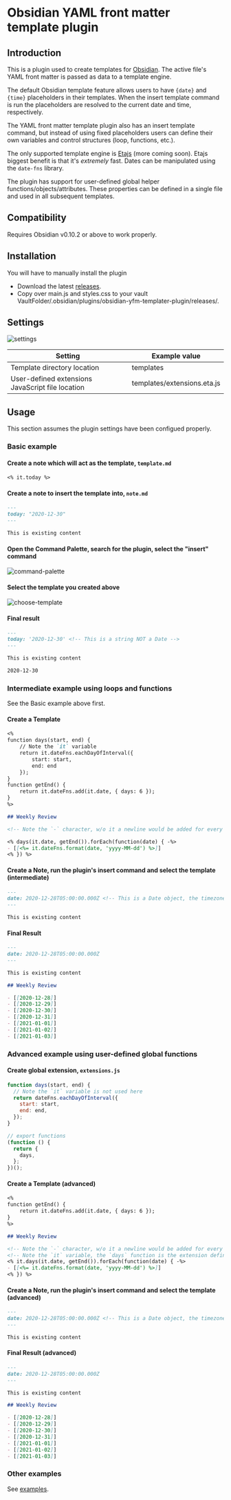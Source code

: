 # Obsidian YAML front matter template plugin

## Introduction

This is a plugin used to create templates for [Obsidian](https://obsidian.md). The active file's YAML front matter is passed as data to a template engine.

The default Obsidian template feature allows users to have `{date}` and `{time}` placeholders in their templates. When the insert template command is run the placeholders are resolved to the current date and time, respectively.

The YAML front matter template plugin also has an insert template command, but instead of using fixed placeholders users can define their own variables and control structures (loop, functions, etc.).

The only supported template engine is [Etajs](https://eta.js.org/) (more coming soon). Etajs biggest benefit is that it's _extremely_ fast. Dates can be manipulated using the `date-fns` library.

The plugin has support for user-defined global helper functions/objects/attributes. These properties can be defined in a single file and used in all subsequent templates.

## Compatibility

Requires Obsidian v0.10.2 or above to work properly.

## Installation

You will have to manually install the plugin

- Download the latest [releases](https://github.com/m-orfanos/obsidian-yfm-templater-plugin/releases).
- Copy over main.js and styles.css to your vault VaultFolder/.obsidian/plugins/obsidian-yfm-templater-plugin/releases/.

## Settings

![settings](images/settings.png)

| Setting                                          | Example value               |
| ------------------------------------------------ | --------------------------- |
| Template directory location                      | templates                   |
| User-defined extensions JavaScript file location | templates/extensions.eta.js |

## Usage

This section assumes the plugin settings have been configued properly.

### Basic example

#### Create a note which will act as the template, `template.md`

```markdown
<% it.today %>
```

#### Create a note to insert the template into, `note.md`

```markdown
---
today: "2020-12-30"
---

This is existing content
```

#### Open the Command Palette, search for the plugin, select the "insert" command

![command-palette](images/command-palette.png)

#### Select the template you created above

![choose-template](images/choose-template.png)

#### Final result

```markdown
---
today: '2020-12-30' <!-- This is a string NOT a Date -->
---

This is existing content

2020-12-30
```

### Intermediate example using loops and functions

See the Basic example above first.

#### Create a Template

```markdown
<%
function days(start, end) {
    // Note the `it` variable
    return it.dateFns.eachDayOfInterval({
        start: start,
        end: end
    });
}
function getEnd() {
    return it.dateFns.add(it.date, { days: 6 });
}
%>

## Weekly Review

<!-- Note the `-` character, w/o it a newline would be added for every item -->

<% days(it.date, getEnd()).forEach(function(date) { -%>
- [[<%= it.dateFns.format(date, 'yyyy-MM-dd') %>]]
<% }) %>
```

#### Create a Note, run the plugin's insert command and select the template (intermediate)

```markdown
---
date: 2020-12-28T05:00:00.000Z <!-- This is a Date object, the timezone is required -->
---

This is existing content
```

#### Final Result

```markdown
---
date: 2020-12-28T05:00:00.000Z
---

This is existing content

## Weekly Review

- [[2020-12-28]]
- [[2020-12-29]]
- [[2020-12-30]]
- [[2020-12-31]]
- [[2021-01-01]]
- [[2021-01-02]]
- [[2021-01-03]]
```

### Advanced example using user-defined global functions

#### Create global extension, `extensions.js`

```js
function days(start, end) {
  // Note the `it` variable is not used here
  return dateFns.eachDayOfInterval({
    start: start,
    end: end,
  });
}

// export functions
(function () {
  return {
    days,
  };
})();
```

#### Create a Template (advanced)

```markdown
<%
function getEnd() {
    return it.dateFns.add(it.date, { days: 6 });
}
%>

## Weekly Review

<!-- Note the `-` character, w/o it a newline would be added for every item -->
<!-- Note the `it` variable, the `days` function is the extension defined above -->
<% it.days(it.date, getEnd()).forEach(function(date) { -%>
- [[<%= it.dateFns.format(date, 'yyyy-MM-dd') %>]]
<% }) %>
```

#### Create a Note, run the plugin's insert command and select the template (advanced)

```markdown
---
date: 2020-12-28T05:00:00.000Z <!-- This is a Date object, the timezone is required -->
---

This is existing content
```

#### Final Result (advanced)

```markdown
---
date: 2020-12-28T05:00:00.000Z
---

This is existing content

## Weekly Review

- [[2020-12-28]]
- [[2020-12-29]]
- [[2020-12-30]]
- [[2020-12-31]]
- [[2021-01-01]]
- [[2021-01-02]]
- [[2021-01-03]]
```

### Other examples

See [examples](examples/README.md).
